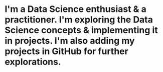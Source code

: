 # I'm a Data Science enthusiast & a practitioner. I'm exploring the Data Science concepts & implementing it in projects. I'm also adding my projects in GitHub for further explorations.
